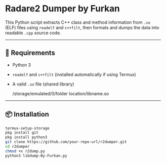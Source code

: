 # Radare2 Dumper by Furkan

This Python script extracts C++ class and method information from `.so` (ELF) files using `readelf` and `c++filt`, then formats and dumps the data into readable `.cpp` source code.

---

## 🧩 Requirements

- Python 3
- `readelf` and `c++filt` (installed automatically if using Termux)
- A valid `.so` file (shared library)

  /storage/emulated/0/folder location/libname.so

---

## 📦 Installation

```bash
termux-setup-storage
pkg install git
pkg install python3
git clone https://github.com/your-repo-url/r2dumper.git
cd r2dumper
chmod +x r2dump.py
python3 libdump-By-Furkan.py

